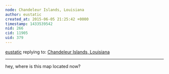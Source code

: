 ```yaml
---
node: Chandeleur Islands, Louisiana
author: eustatic
created_at: 2015-06-05 21:25:42 +0000
timestamp: 1433539542
nid: 266
cid: 11905
uid: 379
---
```




[eustatic](../profile/eustatic) replying to: [Chandeleur Islands, Louisiana](../notes/gonzoearth/5-23-2011/chandeleur-islands-louisiana)

----
hey, where is this map located now?